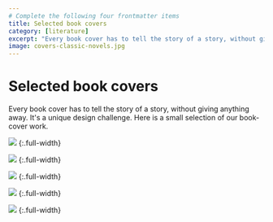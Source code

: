 ```yaml
---
# Complete the following four frontmatter items
title: Selected book covers
category: [literature]
excerpt: "Every book cover has to tell the story of a story, without giving anything away. It's a unique design challenge. Here is a small selection of our book-cover work."
image: covers-classic-novels.jpg
---
```


# Selected book covers

Every book cover has to tell the story of a story, without giving anything away. It's a unique design challenge. Here is a small selection of our book-cover work.


![]({{site.baseurl}}/images/covers-classic-novels.jpg)
{:.full-width}

![]({{site.baseurl}}/images/covers-selected-karen.jpg)
{:.full-width}

![]({{site.baseurl}}/images/covers-sophiatown-fatherland.jpg)
{:.full-width}

![]({{site.baseurl}}/images/covers-fiction-for-africa.jpg)
{:.full-width}

![]({{site.baseurl}}/images/cover-innovation.jpg)
{:.full-width}
